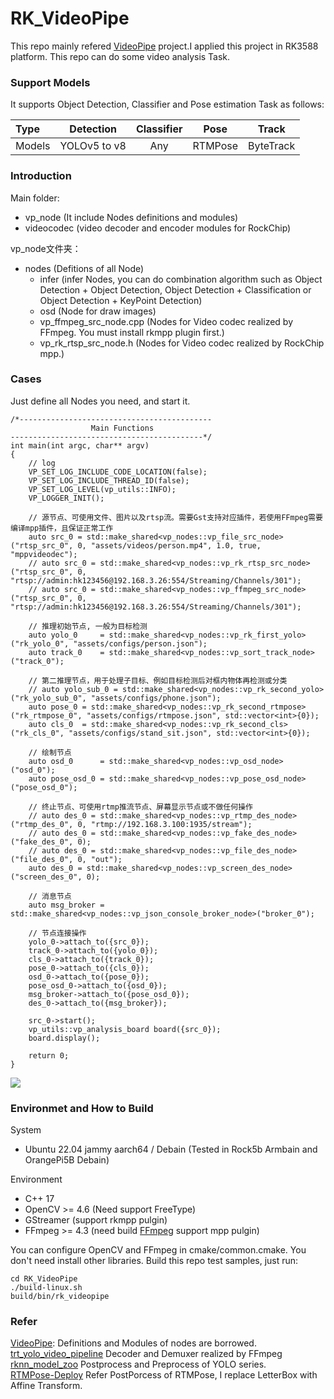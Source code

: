 # RK_VideoPipe
This repo mainly refered [VideoPipe](https://github.com/sherlockchou86/VideoPipe.git) project.I applied this project in RK3588 platform.
This repo can do some video analysis Task.

### Support Models

It supports Object Detection, Classifier and Pose estimation Task as follows:

| Type| Detection | Classifier | Pose | Track |
|:------|:------------:|:------------:|:------------:|:------------:|
| Models | YOLOv5 to v8 | Any | RTMPose | ByteTrack |


### Introduction

Main folder:
- vp_node (It include Nodes definitions and modules)
- videocodec (video decoder and encoder modules for RockChip)

vp_node文件夹：
- nodes (Defitions of all Node)
  - infer (infer Nodes, you can do combination algorithm such as Object Detection + Object Detection, Object Detection + Classification or Object Detection + KeyPoint Detection)
  - osd (Node for draw images)
  - vp_ffmpeg_src_node.cpp (Nodes for Video codec realized by FFmpeg. You must install rkmpp plugin first.)
  - vp_rk_rtsp_src_node.h  (Nodes for Video codec realized by RockChip mpp.)

### Cases

Just define all Nodes you need, and start it.
```
/*-------------------------------------------
                  Main Functions
-------------------------------------------*/
int main(int argc, char** argv) 
{
    // log
    VP_SET_LOG_INCLUDE_CODE_LOCATION(false);
    VP_SET_LOG_INCLUDE_THREAD_ID(false);
    VP_SET_LOG_LEVEL(vp_utils::INFO);
    VP_LOGGER_INIT();

    // 源节点、可使用文件、图片以及rtsp流。需要Gst支持对应插件，若使用FFmpeg需要编译mpp插件，且保证正常工作
    auto src_0 = std::make_shared<vp_nodes::vp_file_src_node>("rtsp_src_0", 0, "assets/videos/person.mp4", 1.0, true, "mppvideodec");
    // auto src_0 = std::make_shared<vp_nodes::vp_rk_rtsp_src_node>("rtsp_src_0", 0, "rtsp://admin:hk123456@192.168.3.26:554/Streaming/Channels/301");
    // auto src_0 = std::make_shared<vp_nodes::vp_ffmpeg_src_node>("rtsp_src_0", 0, "rtsp://admin:hk123456@192.168.3.26:554/Streaming/Channels/301");

    // 推理初始节点, 一般为目标检测
    auto yolo_0     = std::make_shared<vp_nodes::vp_rk_first_yolo>("rk_yolo_0", "assets/configs/person.json");    
    auto track_0    = std::make_shared<vp_nodes::vp_sort_track_node>("track_0");

    // 第二推理节点，用于处理子目标、例如目标检测后对框内物体再检测或分类
    // auto yolo_sub_0 = std::make_shared<vp_nodes::vp_rk_second_yolo>("rk_yolo_sub_0", "assets/configs/phone.json");
    auto pose_0 = std::make_shared<vp_nodes::vp_rk_second_rtmpose>("rk_rtmpose_0", "assets/configs/rtmpose.json", std::vector<int>{0});
    auto cls_0  = std::make_shared<vp_nodes::vp_rk_second_cls>("rk_cls_0", "assets/configs/stand_sit.json", std::vector<int>{0});

    // 绘制节点    
    auto osd_0      = std::make_shared<vp_nodes::vp_osd_node>("osd_0");
    auto pose_osd_0 = std::make_shared<vp_nodes::vp_pose_osd_node>("pose_osd_0");

    // 终止节点、可使用rtmp推流节点、屏幕显示节点或不做任何操作
    // auto des_0 = std::make_shared<vp_nodes::vp_rtmp_des_node>("rtmp_des_0", 0, "rtmp://192.168.3.100:1935/stream");
    // auto des_0 = std::make_shared<vp_nodes::vp_fake_des_node>("fake_des_0", 0);
    // auto des_0 = std::make_shared<vp_nodes::vp_file_des_node>("file_des_0", 0, "out");
    auto des_0 = std::make_shared<vp_nodes::vp_screen_des_node>("screen_des_0", 0);

    // 消息节点
    auto msg_broker = std::make_shared<vp_nodes::vp_json_console_broker_node>("broker_0");

    // 节点连接操作
    yolo_0->attach_to({src_0});
    track_0->attach_to({yolo_0});
    cls_0->attach_to({track_0});
    pose_0->attach_to({cls_0});
    osd_0->attach_to({pose_0});
    pose_osd_0->attach_to({osd_0});
    msg_broker->attach_to({pose_osd_0});
    des_0->attach_to({msg_broker});

    src_0->start();
    vp_utils::vp_analysis_board board({src_0});
    board.display();

    return 0;
}
```
![](./assets/sources/sample.png)

### Environmet and How to Build

System
- Ubuntu 22.04 jammy aarch64 / Debain (Tested in Rock5b Armbain and OrangePi5B Debain)

Environment
- C++ 17
- OpenCV >= 4.6 (Need support FreeType)
- GStreamer (support rkmpp pulgin)
- FFmpeg >= 4.3 (need build [FFmpeg](https://github.com/nyanmisaka/ffmpeg-rockchip) support mpp pulgin)

You can configure OpenCV and FFmpeg in cmake/common.cmake. You don't need install other libraries. Build this repo test samples, just run:
```
cd RK_VideoPipe
./build-linux.sh
build/bin/rk_videopipe
```

### Refer

[VideoPipe](https://github.com/sherlockchou86/VideoPipe.git): Definitions and Modules of nodes are borrowed. \
[trt_yolo_video_pipeline](https://github.com/1461521844lijin/trt_yolo_video_pipeline.git) Decoder and Demuxer realized by FFmpeg \
[rknn_model_zoo](https://github.com/airockchip/rknn_model_zoo) Postprocess and Preprocess of YOLO series. \
[RTMPose-Deploy](https://github.com/HW140701/RTMPose-Deploy) Refer PostPorcess of RTMPose, I replace LetterBox with Affine Transform.
